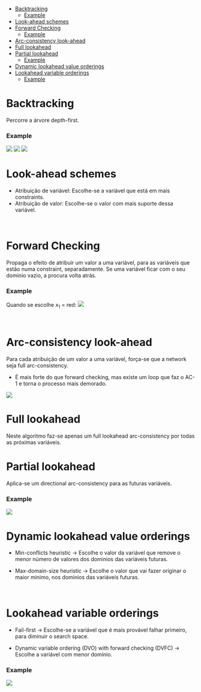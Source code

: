 

<!-- toc -->

- [Backtracking](#backtracking)
    + [Example](#example)
- [Look-ahead schemes](#look-ahead-schemes)
- [Forward Checking](#forward-checking)
    + [Example](#example-1)
- [Arc-consistency look-ahead](#arc-consistency-look-ahead)
- [Full lookahead](#full-lookahead)
- [Partial lookahead](#partial-lookahead)
    + [Example](#example-2)
- [Dynamic lookahead value orderings](#dynamic-lookahead-value-orderings)
- [Lookahead variable orderings](#lookahead-variable-orderings)
    + [Example](#example-3)

<!-- tocstop -->

# Backtracking

Percorre a árvore depth-first.

### Example

<img src="Imagens/Aula5 Backtracking example.png">

<img src="Imagens/Aula5 Backtracking example d1.png">

<img src="Imagens/Aula5 Backtracking example d2.png">

<br>

# Look-ahead schemes

- Atribuição de variável: Escolhe-se a variável que está em mais constraints.
- Atribuição de valor: Escolhe-se o valor com mais suporte dessa variável.

<br>

# Forward Checking

Propaga o efeito de atribuir um valor a uma variável, para as variáveis que estão numa constraint, separadamente. Se uma variável ficar com o seu dominio vazio, a procura volta atrás.

### Example

Quando se escolhe $x_1$ = red:
<img src="Imagens/Aula5 Forward checking example.png">

<br>

# Arc-consistency look-ahead

Para cada atribuição de um valor a uma variável, força-se que a network seja full arc-consistency.

- É mais forte do que forward checking, mas existe um loop que faz o AC-1 e torna o processo mais demorado.

<img src="Imagens/Aula5 arc-consistency lookahed.png">

<br>

# Full lookahead

Neste algoritmo faz-se apenas um full lookahead arc-consistency por todas as próximas variáveis.

# Partial lookahead

Aplica-se um directional arc-consistency para as futuras variáveis.

### Example

<img src="Imagens/Aula5 partial lookahead example.png">

<br>

# Dynamic lookahead value orderings

- Min-conflicts heuristic -> Escolhe o valor da variável que remove o menor número de valores dos dominios das variáveis futuras.

- Max-domain-size heuristic -> Escolhe o valor que vai fazer originar o maior minimo, nos dominios das variáveis futuras.

<br>

# Lookahead variable orderings

- Fail-first -> Escolhe-se a variável que é mais provável falhar primeiro, para diminuir o search space.

- Dynamic variable ordering (DVO) with forward checking (DVFC) -> Escolhe a variável com menor dominio.

### Example

<img src="Imagens/Aula5 lookahead variable ordering.png">
